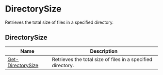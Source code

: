 # DirectorySize

Retrieves the total size of files in a specified directory.

## DirectorySize

| Name                                                         | Description                                                 |
| ------------------------------------------------------------ | ----------------------------------------------------------- |
| [Get-DirectorySize](DirectorySize/docs/Get-DirectorySize.md) | Retrieves the total size of files in a specified directory. |
